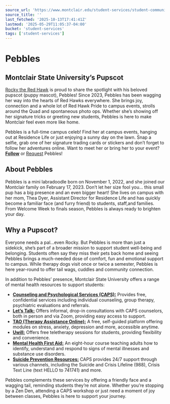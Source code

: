 ```yaml
---
source_url: 'https://www.montclair.edu/student-services/student-communications/rocky/pebbles/'
source_title: ''
last_fetched: '2025-10-13T17:41:41Z'
lastmod: '2025-05-29T11:05:37-04:00'
bucket: 'student-services'
tags: ['student-services']
---
```


# Pebbles

## Montclair State University’s Pupscot

[Rocky the Red Hawk](https://www.montclair.edu/student-services/student-communications/rocky/) is proud to share the spotlight with his beloved pupscot (puppy mascot), Pebbles! Since 2023, Pebbles has been wagging her way into the hearts of Red Hawks everywhere. She brings joy, connection and a whole lot of Red Hawk Pride to campus events, strolls around the Quad and spontaneous photo ops. Whether she’s showing off her signature tricks or greeting new students, Pebbles is here to make Montclair feel even more like home.

Pebbles is a full-time campus celeb! Find her at campus events, hanging out at Residence Life or just enjoying a sunny day on the lawn. Snap a selfie, grab one of her signature trading cards or stickers and don’t forget to follow her adventures online. Want to meet her or bring her to your event? [**Follow**](https://www.instagram.com/pebblesredhawk/) or [Request](https://docs.google.com/forms/d/e/1FAIpQLSewbqKvTrR1zCAYKbJxzZ6flNAsBwPP8f2EiouO88CzQJl9Dw/viewform) Pebbles!

## About Pebbles

Pebbles is a mini labradoodle born on November 1, 2022, and she joined our Montclair family on February 17, 2023. Don’t let her size fool you… this small pup has a big presence and an even bigger heart! She lives on campus with her mom, Thea Dyer, Assistant Director for Residence Life and has quickly become a familiar face (and furry friend) to students, staff,and families. From Welcome Week to finals season, Pebbles is always ready to brighten your day.

## Why a Pupscot?

Everyone needs a pal…even Rocky. But Pebbles is more than just a sidekick, she’s part of a broader mission to support student well-being and belonging. Students often say they miss their pets back home and seeing Pebbles brings a much-needed dose of comfort, fun and emotional support to campus. While therapy dogs visit once or twice a semester, Pebbles is here year-round to offer tail wags, cuddles and community connection.

In addition to Pebbles’ presence, Montclair State University offers a range of mental health resources to support students:

* [**Counseling and Psychological Services (CAPS):**](https://www.montclair.edu/counseling-and-psychological-services/) Provides free, confidential services including individual counseling, group therapy, psychiatric evaluations and referrals.
* [**Let’s Talk:**](https://www.montclair.edu/counseling-and-psychological-services/services/lets-talk/) Offers informal, drop-in consultations with CAPS counselors, both in person and via Zoom, providing easy access to support.
* [**TAO (Therapy Assistance Online):**](https://www.montclair.edu/counseling-and-psychological-services/services/tao/) A free, self-guided platform offering modules on stress, anxiety, depression and more, accessible anytime.
* [**Uwill:**](https://www.montclair.edu/counseling-and-psychological-services/uwill-free-teletherapy-for-students/) Offers free teletherapy sessions for students, providing flexibility and convenience.
* [**Mental Health First Aid:**](https://www.montclair.edu/counseling-and-psychological-services/mental-health-first-aid/) An eight-hour course teaching adults how to identify, understand and respond to signs of mental illnesses and substance use disorders.
* [**Suicide Prevention Resources:**](https://www.montclair.edu/counseling-and-psychological-services/suicide-prevention/) CAPS provides 24/7 support through various channels, including the Suicide and Crisis Lifeline (988), Crisis Text Line (text HELLO to 741741) and more.

Pebbles complements these services by offering a friendly face and a wagging tail, reminding students they’re not alone. Whether you’re stopping by a Zen Den, attending a CAPS workshop or just need a moment of joy between classes, Pebbles is here to support your journey.